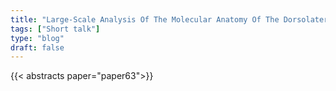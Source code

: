 ```yaml
---
title: "Large-Scale Analysis Of The Molecular Anatomy Of The Dorsolateral Prefrontal Cortex (DLPFC) Through The Use Of Unsupervised Methods With Spatial RNA-seq"
tags: ["Short talk"]
type: "blog"
draft: false
---
```


{{< abstracts paper="paper63">}}


